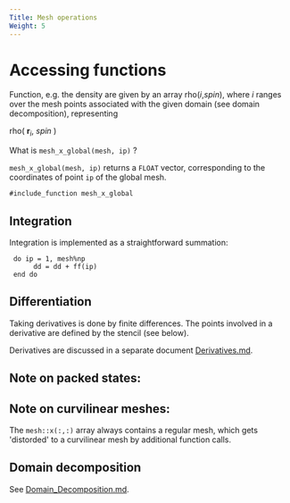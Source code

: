 ```yaml
---
Title: Mesh operations
Weight: 5
---
```




Accessing functions
===================

Function, e.g. the density are given by an array rho(_i_,_spin_), where _i_ ranges over the mesh points associated with the given domain (see domain decomposition), representing

rho( **r**<sub>_i_</sub>,  _spin_ )


What is `mesh_x_global(mesh, ip)` ?

`mesh_x_global(mesh, ip)` returns a `FLOAT` vector, corresponding to the coordinates of point `ip` of the global mesh.

```Fortran
#include_function mesh_x_global
```


Integration
-----------

Integration is implemented as a straightforward summation:

```Fortran
 do ip = 1, mesh%np
      dd = dd + ff(ip)
 end do 
```

Differentiation
---------------

Taking derivatives is done by finite differences. The points involved
in a derivative are defined by the stencil (see below).

Derivatives are discussed in a separate document [Derivatives.md](../Derivatives).


Note on packed states:
----------------------



Note on curvilinear meshes:
---------------------------

The `mesh::x(:,:)` array always contains a regular mesh, which gets 'distorded' to a curvilinear mesh by additional function calls.


Domain decomposition
--------------------

See [Domain_Decomposition.md](Domain_Decomposition.md).




